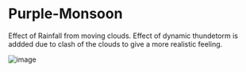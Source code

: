 # Purple-Monsoon
Effect of Rainfall from moving clouds. Effect of dynamic thundetorm is addded due to clash of the clouds to give a more realistic feeling.

![image](https://user-images.githubusercontent.com/54534189/86406574-ffdb4100-bcd0-11ea-89e8-86c9013eb56a.JPG)
